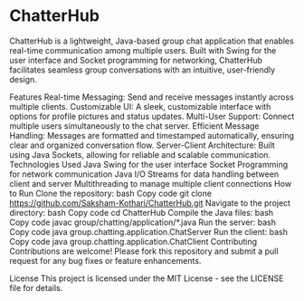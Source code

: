 # ChatterHub


ChatterHub is a lightweight, Java-based group chat application that enables real-time communication among multiple users. Built with Swing for the user interface and Socket programming for networking, ChatterHub facilitates seamless group conversations with an intuitive, user-friendly design.

Features
Real-time Messaging: Send and receive messages instantly across multiple clients.
Customizable UI: A sleek, customizable interface with options for profile pictures and status updates.
Multi-User Support: Connect multiple users simultaneously to the chat server.
Efficient Message Handling: Messages are formatted and timestamped automatically, ensuring clear and organized conversation flow.
Server-Client Architecture: Built using Java Sockets, allowing for reliable and scalable communication.
Technologies Used
Java Swing for the user interface
Socket Programming for network communication
Java I/O Streams for data handling between client and server
Multithreading to manage multiple client connections
How to Run
Clone the repository:
bash
Copy code
git clone https://github.com/Saksham-Kothari/ChatterHub.git
Navigate to the project directory:
bash
Copy code
cd ChatterHub
Compile the Java files:
bash
Copy code
javac group/chatting/application/*.java
Run the server:
bash
Copy code
java group.chatting.application.ChatServer
Run the client:
bash
Copy code
java group.chatting.application.ChatClient
Contributing
Contributions are welcome! Please fork this repository and submit a pull request for any bug fixes or feature enhancements.

License
This project is licensed under the MIT License - see the LICENSE file for details.

